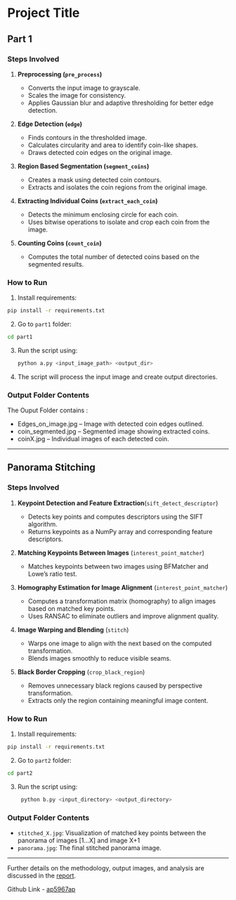 
# Project Title

## Part 1

### Steps Involved

1. **Preprocessing (`pre_process`)**  
   - Converts the input image to grayscale.  
   - Scales the image for consistency.  
   - Applies Gaussian blur and adaptive thresholding for better edge detection.

2. **Edge Detection (`edge`)**  
   - Finds contours in the thresholded image.  
   - Calculates circularity and area to identify coin-like shapes.  
   - Draws detected coin edges on the original image.

3. **Region Based Segmentation (`segment_coins`)**  
   - Creates a mask using detected coin contours.  
   - Extracts and isolates the coin regions from the original image.

4. **Extracting Individual Coins (`extract_each_coin`)**  
   - Detects the minimum enclosing circle for each coin.  
   - Uses bitwise operations to isolate and crop each coin from the image.

5. **Counting Coins (`count_coin`)**  
   - Computes the total number of detected coins based on the segmented results.

### How to Run
1. Install requirements:

```bash
pip install -r requirements.txt
```

2. Go to `part1` folder:

```bash
cd part1
```

3. Run the script using:

   ```bash
   python a.py <input_image_path> <output_dir>
   ```

4. The script will process the input image and create output directories.

### Output Folder Contents
The Ouput Folder contains :
- Edges_on_image.jpg – Image with detected coin edges outlined.
- coin_segmented.jpg – Segmented image showing extracted coins.
- coinX.jpg – Individual images of each detected coin.

___
## Panorama Stitching


### Steps Involved

1. **Keypoint Detection and Feature Extraction**(`sift_detect_descriptor`) 
   - Detects key points and computes descriptors using the SIFT algorithm.
   - Returns keypoints as a NumPy array and corresponding feature descriptors.

2. **Matching Keypoints Between Images** (`interest_point_matcher`)  
   - Matches keypoints between two images using BFMatcher and Lowe’s ratio test.

3. **Homography Estimation for Image Alignment** (`interest_point_matcher`) 
   - Computes a transformation matrix (homography) to align images based on matched key points.  
   - Uses RANSAC to eliminate outliers and improve alignment quality.

4. **Image Warping and Blending** (`stitch`)  
   - Warps one image to align with the next based on the computed transformation.  
   - Blends images smoothly to reduce visible seams.

5. **Black Border Cropping**   (`crop_black_region`)  
   - Removes unnecessary black regions caused by perspective transformation.  
   - Extracts only the region containing meaningful image content.

### How to Run
1. Install requirements:

```bash
pip install -r requirements.txt
```

2. Go to `part2` folder:

```bash
cd part2
```

3. Run the script using:
   ```bash
    python b.py <input_directory> <output_directory>
   ```

### Output Folder Contents
- `stitched_X.jpg`: Visualization of matched key points between the panorama of images [1...X] and image X+1
- `panorama.jpg`: The final stitched panorama image.

___
Further details on the methodology, output images, and analysis are discussed in the [report](https://github.com/VR-2025/VR_Assignment1_AdityaPriyadarshi_IMT2022075/blob/main/report.pdf).

Github Link - [ap5967ap](https://github.com/VR-2025/VR_Assignment1_AdityaPriyadarshi_IMT2022075/)
